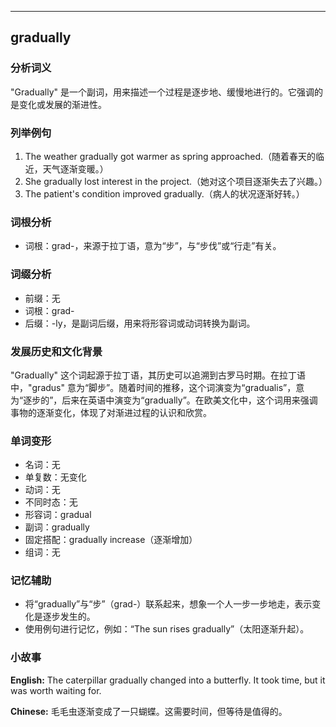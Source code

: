 
---------------
## gradually
### 分析词义
"Gradually" 是一个副词，用来描述一个过程是逐步地、缓慢地进行的。它强调的是变化或发展的渐进性。

### 列举例句
1. The weather gradually got warmer as spring approached.（随着春天的临近，天气逐渐变暖。）
2. She gradually lost interest in the project.（她对这个项目逐渐失去了兴趣。）
3. The patient's condition improved gradually.（病人的状况逐渐好转。）

### 词根分析
- 词根：grad-，来源于拉丁语，意为“步”，与“步伐”或“行走”有关。

### 词缀分析
- 前缀：无
- 词根：grad-
- 后缀：-ly，是副词后缀，用来将形容词或动词转换为副词。

### 发展历史和文化背景
"Gradually" 这个词起源于拉丁语，其历史可以追溯到古罗马时期。在拉丁语中，"gradus" 意为“脚步”。随着时间的推移，这个词演变为“gradualis”，意为“逐步的”，后来在英语中演变为“gradually”。在欧美文化中，这个词用来强调事物的逐渐变化，体现了对渐进过程的认识和欣赏。

### 单词变形
- 名词：无
- 单复数：无变化
- 动词：无
- 不同时态：无
- 形容词：gradual
- 副词：gradually
- 固定搭配：gradually increase（逐渐增加）
- 组词：无

### 记忆辅助
- 将“gradually”与“步”（grad-）联系起来，想象一个人一步一步地走，表示变化是逐步发生的。
- 使用例句进行记忆，例如：“The sun rises gradually”（太阳逐渐升起）。

### 小故事
**English:**
The caterpillar gradually changed into a butterfly. It took time, but it was worth waiting for.

**Chinese:**
毛毛虫逐渐变成了一只蝴蝶。这需要时间，但等待是值得的。

